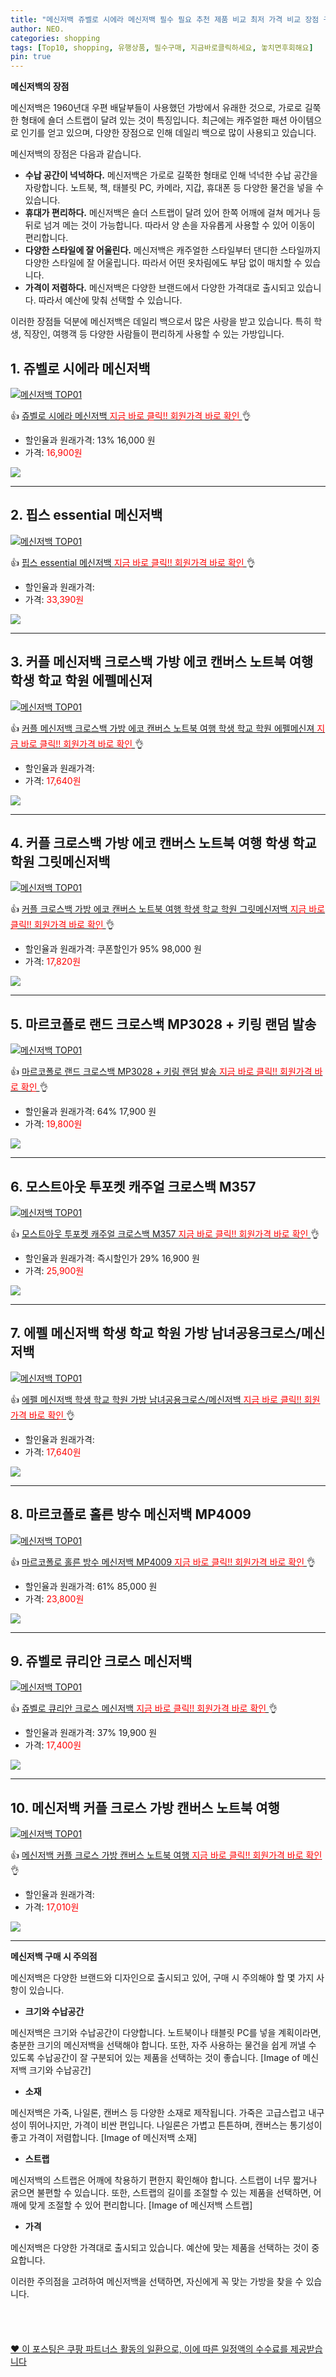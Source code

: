 ```yaml
---
title: "메신저백 쥬벨로 시에라 메신저백 필수 필요 추천 제품 비교 최저 가격 비교 장점 구매 후기 구매평"
author: NEO.
categories: shopping
tags: [Top10, shopping, 유행상품, 필수구매, 지금바로클릭하세요, 놓치면후회해요]
pin: true
---
```

**메신저백의 장점**

메신저백은 1960년대 우편 배달부들이 사용했던 가방에서 유래한 것으로, 가로로 길쭉한 형태에 숄더 스트랩이 달려 있는 것이 특징입니다. 최근에는 캐주얼한 패션 아이템으로 인기를 얻고 있으며, 다양한 장점으로 인해 데일리 백으로 많이 사용되고 있습니다.

메신저백의 장점은 다음과 같습니다.

* **수납 공간이 넉넉하다.** 메신저백은 가로로 길쭉한 형태로 인해 넉넉한 수납 공간을 자랑합니다. 노트북, 책, 태블릿 PC, 카메라, 지갑, 휴대폰 등 다양한 물건을 넣을 수 있습니다.
* **휴대가 편리하다.** 메신저백은 숄더 스트랩이 달려 있어 한쪽 어깨에 걸쳐 메거나 등 뒤로 넘겨 메는 것이 가능합니다. 따라서 양 손을 자유롭게 사용할 수 있어 이동이 편리합니다.
* **다양한 스타일에 잘 어울린다.** 메신저백은 캐주얼한 스타일부터 댄디한 스타일까지 다양한 스타일에 잘 어울립니다. 따라서 어떤 옷차림에도 부담 없이 매치할 수 있습니다.
* **가격이 저렴하다.** 메신저백은 다양한 브랜드에서 다양한 가격대로 출시되고 있습니다. 따라서 예산에 맞춰 선택할 수 있습니다.

이러한 장점들 덕분에 메신저백은 데일리 백으로서 많은 사랑을 받고 있습니다. 특히 학생, 직장인, 여행객 등 다양한 사람들이 편리하게 사용할 수 있는 가방입니다.

   

## 1. 쥬벨로 시에라 메신저백

[![메신저백 TOP01](https://thumbnail10.coupangcdn.com/thumbnails/remote/490x490ex/image/rs_quotation_api/uzyz1km2/5493b597e10949ed99467a76a221ac48.jpg)](https://link.coupang.com/re/AFFSDP?lptag=AF3617701&subid=GithubCoopas&pageKey=7396099424&traceid=V0-153&itemId=19132600688&vendorItemId=86252201286)


👍 [쥬벨로 시에라 메신저백 <font color=red> 지금 바로 클릭!! 회원가격 바로 확인 </font> ](https://link.coupang.com/re/AFFSDP?lptag=AF3617701&subid=GithubCoopas&pageKey=7396099424&traceid=V0-153&itemId=19132600688&vendorItemId=86252201286) 👌 


- 할인율과 원래가격: 13%  16,000   원
- 가격: <span style='color:red'>16,900원</span>

[![](/discount_price.png)](https://link.coupang.com/re/AFFSDP?lptag=AF3617701&subid=GithubCoopas&pageKey=7396099424&traceid=V0-153&itemId=19132600688&vendorItemId=86252201286)

---


   

## 2. 핍스 essential 메신저백

[![메신저백 TOP01](https://thumbnail8.coupangcdn.com/thumbnails/remote/490x490ex/image/retail/images/112146319567397-146ce8f0-47b0-4f55-9b25-153c8fba6b8d.jpg)](https://link.coupang.com/re/AFFSDP?lptag=AF3617701&subid=GithubCoopas&pageKey=303898059&traceid=V0-153&itemId=956092945&vendorItemId=70994220281)


👍 [핍스 essential 메신저백 <font color=red> 지금 바로 클릭!! 회원가격 바로 확인 </font> ](https://link.coupang.com/re/AFFSDP?lptag=AF3617701&subid=GithubCoopas&pageKey=303898059&traceid=V0-153&itemId=956092945&vendorItemId=70994220281) 👌 


- 할인율과 원래가격: 
- 가격: <span style='color:red'>33,390원</span>

[![](/discount_price.png)](https://link.coupang.com/re/AFFSDP?lptag=AF3617701&subid=GithubCoopas&pageKey=303898059&traceid=V0-153&itemId=956092945&vendorItemId=70994220281)

---


   

## 3. 커플 메신저백 크로스백 가방 에코 캔버스 노트북 여행 학생 학교 학원 에펠메신져

[![메신저백 TOP01](https://thumbnail9.coupangcdn.com/thumbnails/remote/490x490ex/image/vendor_inventory/aa55/af1b048a8f4bc9b1e9f797a3b7ffd75f6671dbd4b3cb36050f595992aea3.jpg)](https://link.coupang.com/re/AFFSDP?lptag=AF3617701&subid=GithubCoopas&pageKey=6128639499&traceid=V0-153&itemId=12022054702&vendorItemId=79093840122)


👍 [커플 메신저백 크로스백 가방 에코 캔버스 노트북 여행 학생 학교 학원 에펠메신져 <font color=red> 지금 바로 클릭!! 회원가격 바로 확인 </font> ](https://link.coupang.com/re/AFFSDP?lptag=AF3617701&subid=GithubCoopas&pageKey=6128639499&traceid=V0-153&itemId=12022054702&vendorItemId=79093840122) 👌 


- 할인율과 원래가격: 
- 가격: <span style='color:red'>17,640원</span>

[![](/discount_price.png)](https://link.coupang.com/re/AFFSDP?lptag=AF3617701&subid=GithubCoopas&pageKey=6128639499&traceid=V0-153&itemId=12022054702&vendorItemId=79093840122)

---


   

## 4. 커플 크로스백 가방 에코 캔버스 노트북 여행 학생 학교 학원 그릿메신저백

[![메신저백 TOP01](https://thumbnail6.coupangcdn.com/thumbnails/remote/490x490ex/image/vendor_inventory/ee40/8b65156ec6901a60a1b91d220393025cd20d2f94bae1c598c06dcf324986.jpg)](https://link.coupang.com/re/AFFSDP?lptag=AF3617701&subid=GithubCoopas&pageKey=6788797238&traceid=V0-153&itemId=15988600415&vendorItemId=83194326299)


👍 [커플 크로스백 가방 에코 캔버스 노트북 여행 학생 학교 학원 그릿메신저백 <font color=red> 지금 바로 클릭!! 회원가격 바로 확인 </font> ](https://link.coupang.com/re/AFFSDP?lptag=AF3617701&subid=GithubCoopas&pageKey=6788797238&traceid=V0-153&itemId=15988600415&vendorItemId=83194326299) 👌 


- 할인율과 원래가격: 쿠폰할인가 95%  98,000   원
- 가격: <span style='color:red'>17,820원</span>

[![](/discount_price.png)](https://link.coupang.com/re/AFFSDP?lptag=AF3617701&subid=GithubCoopas&pageKey=6788797238&traceid=V0-153&itemId=15988600415&vendorItemId=83194326299)

---


   

## 5. 마르코폴로 랜드 크로스백 MP3028 + 키링 랜덤 발송

[![메신저백 TOP01](https://thumbnail6.coupangcdn.com/thumbnails/remote/490x490ex/image/retail/images/2019/07/23/16/0/75ca81a2-8210-4611-aceb-6495570fb5bc.jpg)](https://link.coupang.com/re/AFFSDP?lptag=AF3617701&subid=GithubCoopas&pageKey=271535556&traceid=V0-153&itemId=853825806&vendorItemId=5167773475)


👍 [마르코폴로 랜드 크로스백 MP3028 + 키링 랜덤 발송 <font color=red> 지금 바로 클릭!! 회원가격 바로 확인 </font> ](https://link.coupang.com/re/AFFSDP?lptag=AF3617701&subid=GithubCoopas&pageKey=271535556&traceid=V0-153&itemId=853825806&vendorItemId=5167773475) 👌 


- 할인율과 원래가격: 64%  17,900   원
- 가격: <span style='color:red'>19,800원</span>

[![](/discount_price.png)](https://link.coupang.com/re/AFFSDP?lptag=AF3617701&subid=GithubCoopas&pageKey=271535556&traceid=V0-153&itemId=853825806&vendorItemId=5167773475)

---


   

## 6. 모스트아웃 투포켓 캐주얼 크로스백 M357

[![메신저백 TOP01](https://thumbnail8.coupangcdn.com/thumbnails/remote/490x490ex/image/rs_quotation_api/kikdojca/4f50012bb5824a709c7e4ae9c62c056a.jpg)](https://link.coupang.com/re/AFFSDP?lptag=AF3617701&subid=GithubCoopas&pageKey=7687806532&traceid=V0-153&itemId=20550245231&vendorItemId=87706658286)


👍 [모스트아웃 투포켓 캐주얼 크로스백 M357 <font color=red> 지금 바로 클릭!! 회원가격 바로 확인 </font> ](https://link.coupang.com/re/AFFSDP?lptag=AF3617701&subid=GithubCoopas&pageKey=7687806532&traceid=V0-153&itemId=20550245231&vendorItemId=87706658286) 👌 


- 할인율과 원래가격: 즉시할인가 29%  16,900   원
- 가격: <span style='color:red'>25,900원</span>

[![](/discount_price.png)](https://link.coupang.com/re/AFFSDP?lptag=AF3617701&subid=GithubCoopas&pageKey=7687806532&traceid=V0-153&itemId=20550245231&vendorItemId=87706658286)

---


   

## 7. 에펠 메신저백 학생 학교 학원 가방 남녀공용크로스/메신저백

[![메신저백 TOP01](https://thumbnail7.coupangcdn.com/thumbnails/remote/490x490ex/image/vendor_inventory/9cef/5ba5dc66a3540279c884424de5e24ecc3c746a7ff8e5ee9b27b51423ef49.jpg)](https://link.coupang.com/re/AFFSDP?lptag=AF3617701&subid=GithubCoopas&pageKey=6651455832&traceid=V0-153&itemId=15242085236&vendorItemId=82488988923)


👍 [에펠 메신저백 학생 학교 학원 가방 남녀공용크로스/메신저백 <font color=red> 지금 바로 클릭!! 회원가격 바로 확인 </font> ](https://link.coupang.com/re/AFFSDP?lptag=AF3617701&subid=GithubCoopas&pageKey=6651455832&traceid=V0-153&itemId=15242085236&vendorItemId=82488988923) 👌 


- 할인율과 원래가격: 
- 가격: <span style='color:red'>17,640원</span>

[![](/discount_price.png)](https://link.coupang.com/re/AFFSDP?lptag=AF3617701&subid=GithubCoopas&pageKey=6651455832&traceid=V0-153&itemId=15242085236&vendorItemId=82488988923)

---


   

## 8. 마르코폴로 홀른 방수 메신저백 MP4009

[![메신저백 TOP01](https://thumbnail6.coupangcdn.com/thumbnails/remote/490x490ex/image/retail/images/3736312926646612-7ccfeb1a-f190-46ce-bf25-13a969bf7740.jpg)](https://link.coupang.com/re/AFFSDP?lptag=AF3617701&subid=GithubCoopas&pageKey=6335220143&traceid=V0-153&itemId=13265111026&vendorItemId=80522768816)


👍 [마르코폴로 홀른 방수 메신저백 MP4009 <font color=red> 지금 바로 클릭!! 회원가격 바로 확인 </font> ](https://link.coupang.com/re/AFFSDP?lptag=AF3617701&subid=GithubCoopas&pageKey=6335220143&traceid=V0-153&itemId=13265111026&vendorItemId=80522768816) 👌 


- 할인율과 원래가격: 61%  85,000   원
- 가격: <span style='color:red'>23,800원</span>

[![](/discount_price.png)](https://link.coupang.com/re/AFFSDP?lptag=AF3617701&subid=GithubCoopas&pageKey=6335220143&traceid=V0-153&itemId=13265111026&vendorItemId=80522768816)

---


   

## 9. 쥬벨로 큐리안 크로스 메신저백

[![메신저백 TOP01](https://thumbnail7.coupangcdn.com/thumbnails/remote/490x490ex/image/retail/images/1265205447852880-45056ce2-7fc3-42e7-b557-27c01f961a2e.jpg)](https://link.coupang.com/re/AFFSDP?lptag=AF3617701&subid=GithubCoopas&pageKey=7325792449&traceid=V0-153&itemId=18797933460&vendorItemId=85928791702)


👍 [쥬벨로 큐리안 크로스 메신저백 <font color=red> 지금 바로 클릭!! 회원가격 바로 확인 </font> ](https://link.coupang.com/re/AFFSDP?lptag=AF3617701&subid=GithubCoopas&pageKey=7325792449&traceid=V0-153&itemId=18797933460&vendorItemId=85928791702) 👌 


- 할인율과 원래가격: 37%  19,900   원
- 가격: <span style='color:red'>17,400원</span>

[![](/discount_price.png)](https://link.coupang.com/re/AFFSDP?lptag=AF3617701&subid=GithubCoopas&pageKey=7325792449&traceid=V0-153&itemId=18797933460&vendorItemId=85928791702)

---


   

## 10. 메신저백 커플 크로스 가방 캔버스 노트북 여행

[![메신저백 TOP01](https://thumbnail7.coupangcdn.com/thumbnails/remote/490x490ex/image/vendor_inventory/599b/8c8cb7b57e8af74a689ccab1ad27b0e4737f74cd3ee6968d881c10eeb94a.jpg)](https://link.coupang.com/re/AFFSDP?lptag=AF3617701&subid=GithubCoopas&pageKey=6227565714&traceid=V0-153&itemId=12497458598&vendorItemId=80591741135)


👍 [메신저백 커플 크로스 가방 캔버스 노트북 여행 <font color=red> 지금 바로 클릭!! 회원가격 바로 확인 </font> ](https://link.coupang.com/re/AFFSDP?lptag=AF3617701&subid=GithubCoopas&pageKey=6227565714&traceid=V0-153&itemId=12497458598&vendorItemId=80591741135) 👌 


- 할인율과 원래가격: 
- 가격: <span style='color:red'>17,010원</span>

[![](/discount_price.png)](https://link.coupang.com/re/AFFSDP?lptag=AF3617701&subid=GithubCoopas&pageKey=6227565714&traceid=V0-153&itemId=12497458598&vendorItemId=80591741135)

---
**메신저백 구매 시 주의점**

메신저백은 다양한 브랜드와 디자인으로 출시되고 있어, 구매 시 주의해야 할 몇 가지 사항이 있습니다.

* **크기와 수납공간**

메신저백은 크기와 수납공간이 다양합니다. 노트북이나 태블릿 PC를 넣을 계획이라면, 충분한 크기의 메신저백을 선택해야 합니다. 또한, 자주 사용하는 물건을 쉽게 꺼낼 수 있도록 수납공간이 잘 구분되어 있는 제품을 선택하는 것이 좋습니다.
[Image of 메신저백 크기와 수납공간]

* **소재**

메신저백은 가죽, 나일론, 캔버스 등 다양한 소재로 제작됩니다. 가죽은 고급스럽고 내구성이 뛰어나지만, 가격이 비싼 편입니다. 나일론은 가볍고 튼튼하며, 캔버스는 통기성이 좋고 가격이 저렴합니다.
[Image of 메신저백 소재]

* **스트랩**

메신저백의 스트랩은 어깨에 착용하기 편한지 확인해야 합니다. 스트랩이 너무 짧거나 굵으면 불편할 수 있습니다. 또한, 스트랩의 길이를 조절할 수 있는 제품을 선택하면, 어깨에 맞게 조절할 수 있어 편리합니다.
[Image of 메신저백 스트랩]

* **가격**

메신저백은 다양한 가격대로 출시되고 있습니다. 예산에 맞는 제품을 선택하는 것이 중요합니다.

이러한 주의점을 고려하여 메신저백을 선택하면, 자신에게 꼭 맞는 가방을 찾을 수 있습니다.<br><br><br><br><br> [ ❤  이 포스팅은 쿠팡 파트너스 활동의 일환으로, 이에 따른 일정액의 수수료를 제공받습니다](https://link.coupang.com/a/bcEFyh)